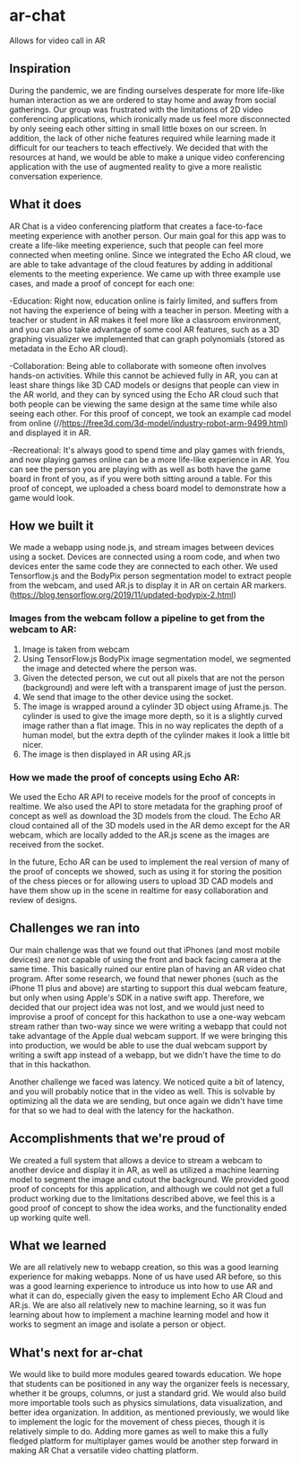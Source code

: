# ar-chat
Allows for video call in AR

## Inspiration
During the pandemic, we are finding ourselves desperate for more life-like human interaction as we are ordered to stay home and away from social gatherings. Our group was frustrated with the limitations of 2D video conferencing applications, which ironically made us feel more disconnected by only seeing each other sitting in small little boxes on our screen. In addition, the lack of other niche features required while learning made it difficult for our teachers to teach effectively. We decided that with the resources at hand, we would be able to make a unique video conferencing application with the use of augmented reality to give a more realistic conversation experience.

## What it does
AR Chat is a video conferencing platform that creates a face-to-face meeting experience with another person. Our main goal for this app was to create a life-like meeting experience, such that people can feel more connected when meeting online. Since we integrated the Echo AR cloud, we are able to take advantage of the cloud features by adding in additional elements to the meeting experience. We came up with three example use cases, and made a proof of concept for each one: 

-Education: Right now, education online is fairly limited, and suffers from not having the experience of being with a teacher in person. Meeting with a teacher or student in AR makes it feel more like a classroom environment, and you can also take advantage of some cool AR features, such as a 3D graphing visualizer we implemented that can graph polynomials (stored as metadata in the Echo AR cloud).

-Collaboration: Being able to collaborate with someone often involves hands-on activities. While this cannot be achieved fully in AR, you can at least share things like 3D CAD models or designs that people can view in the AR world, and they can by synced using the Echo AR cloud such that both people can be viewing the same design at the same time while also seeing each other. For this proof of concept, we took an example cad model from online (//https://free3d.com/3d-model/industry-robot-arm-9499.html) and displayed it in AR.

-Recreational: It's always good to spend time and play games with friends, and now playing games online can be a more life-like experience in AR. You can see the person you are playing with as well as both have the game board in front of you, as if you were both sitting around a table. For this proof of concept, we uploaded a chess board model to demonstrate how a game would look.

## How we built it
We made a webapp using node.js, and stream images between devices using a socket. Devices are connected using a room code, and when two devices enter the same code they are connected to each other. We used Tensorflow.js and the BodyPix person segmentation model to extract people from the webcam, and used AR.js to display it in AR on certain AR markers. (https://blog.tensorflow.org/2019/11/updated-bodypix-2.html)

### Images from the webcam follow a pipeline to get from the webcam to AR:
1. Image is taken from webcam
2. Using TensorFlow.js BodyPix image segmentation model, we segmented the image and detected where the person was. 
3. Given the detected person, we cut out all pixels that are not the person (background) and were left with a transparent image of just the person.
4. We send that image to the other device using the socket.
5. The image is wrapped around a cylinder 3D object using Aframe.js. The cylinder is used to give the image more depth, so it is a slightly curved image rather than a flat image. This in no way replicates the depth of a human model, but the extra depth of the cylinder makes it look a little bit nicer.
6. The image is then displayed in AR using AR.js

### How we made the proof of concepts using Echo AR:
We used the Echo AR API to receive models for the proof of concepts in realtime. We also used the API to store metadata for the graphing proof of concept as well as download the 3D models from the cloud. The Echo AR cloud contained all of the 3D models used in the AR demo except for the AR webcam, which are locally added to the AR.js scene as the images are received from the socket.

In the future, Echo AR can be used to implement the real version of many of the proof of concepts we showed, such as using it for storing the position of the chess pieces or for allowing users to upload 3D CAD models and have them show up in the scene in realtime for easy collaboration and review of designs.

## Challenges we ran into
Our main challenge was that we found out that iPhones (and most mobile devices) are not capable of using the front and back facing camera at the same time. This basically ruined our entire plan of having an AR video chat program. After some research, we found that newer phones (such as the iPhone 11 plus and above) are starting to support this dual webcam feature, but only when using Apple's SDK in a native swift app. Therefore, we decided that our project idea was not lost, and we would just need to improvise a proof of concept for this hackathon to use a one-way webcam stream rather than two-way since we were writing a webapp that could not take advantage of the Apple dual webcam support. If we were bringing this into production, we would be able to use the dual webcam support by writing a swift app instead of a webapp, but we didn't have the time to do that in this hackathon.

Another challenge we faced was latency. We noticed quite a bit of latency, and you will probably notice that in the video as well. This is solvable by optimizing all the data we are sending, but once again we didn't have time for that so we had to deal with the latency for the hackathon.

## Accomplishments that we're proud of
We created a full system that allows a device to stream a webcam to another device and display it in AR, as well as utilized a machine learning model to segment the image and cutout the background. We provided good proof of concepts for this application, and although we could not get a full product working due to the limitations described above, we feel this is a good proof of concept to show the idea works, and the functionality ended up working quite well.

## What we learned
We are all relatively new to webapp creation, so this was a good learning experience for making webapps. None of us have used AR before, so this was a good learning experience to introduce us into how to use AR and what it can do, especially given the easy to implement Echo AR Cloud and AR.js. We are also all relatively new to machine learning, so it was fun learning about how to implement a machine learning model and how it works to segment an image and isolate a person or object.

## What's next for ar-chat
We would like to build more modules geared towards education. We hope that students can be positioned in any way the organizer feels is necessary, whether it be groups, columns, or just a standard grid. We would also build more importable tools such as physics simulations, data visualization, and better idea organization. In addition, as mentioned previously, we would like to implement the logic for the movement of chess pieces, though it is relatively simple to do. Adding more games as well to make this a fully fledged platform for multiplayer games would be another step forward in making AR Chat a versatile video chatting platform.
